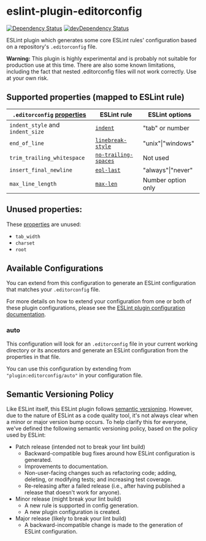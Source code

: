 # eslint-plugin-editorconfig
[![Dependency Status](https://david-dm.org/platinumazure/eslint-plugin-editorconfig/status.svg)](https://david-dm.org/platinumazure/eslint-plugin-editorconfig)
[![devDependency Status](https://david-dm.org/platinumazure/eslint-plugin-editorconfig/dev-status.svg)](https://david-dm.org/platinumazure/eslint-plugin-editorconfig?type=dev)

ESLint plugin which generates some core ESLint rules' configuration based on
a repository's `.editorconfig` file.

**Warning:** This plugin is highly experimental and is probably not suitable for production use at this time. There are also some known limitations, including the fact that nested .editorconfig files will not work correctly. Use at your own risk.

## Supported properties (mapped to ESLint rule)

|`.editorconfig` [properties](https://editorconfig.org/#supported-properties)|ESLint rule|ESLint options
|--------------------------|-----------|-----|
|`indent_style` and `indent_size`|[`indent`](https://eslint.org/docs/rules/indent)|"tab" or number
|`end_of_line`|[`linebreak-style`](https://eslint.org/docs/rules/linebreak-style)|"unix"\|"windows"
|`trim_trailing_whitespace`|[`no-trailing-spaces`](https://eslint.org/docs/rules/no-trailing-spaces)|Not used
|`insert_final_newline`|[`eol-last`](https://eslint.org/docs/rules/eol-last)|"always"\|"never"
|`max_line_length`|[`max-len`](https://eslint.org/docs/rules/max-len)|Number option only

## Unused properties:

These [properties](https://editorconfig.org/#supported-properties) are unused:

- `tab_width`
- `charset`
- `root`

## Available Configurations

You can extend from this configuration to generate an ESLint configuration that
matches your `.editorconfig` file.

For more details on how to extend your configuration from one or both of these plugin configurations, please see the [ESLint plugin configuration documentation](http://eslint.org/docs/user-guide/configuring#using-the-configuration-from-a-plugin).

### auto

This configuration will look for an `.editorconfig` file in your current working
directory or its ancestors and generate an ESLint configuration from the
properties in that file.

You can use this configuration by extending from `"plugin:editorconfig/auto"` in your configuration file.

## Semantic Versioning Policy

Like ESLint itself, this ESLint plugin follows [semantic versioning](http://semver.org). However, due to the nature of ESLint as a code quality tool, it's not always clear when a minor or major version bump occurs. To help clarify this for everyone, we've defined the following semantic versioning policy, based on the policy used by ESLint:

* Patch release (intended not to break your lint build)
    * Backward-compatible bug fixes around how ESLint configuration is generated.
    * Improvements to documentation.
    * Non-user-facing changes such as refactoring code; adding, deleting, or modifying tests; and increasing test coverage.
    * Re-releasing after a failed release (i.e., after having published a release that doesn't work for anyone).
* Minor release (might break your lint build)
    * A new rule is supported in config generation.
    * A new plugin configuration is created.
* Major release (likely to break your lint build)
    * A backward-incompatible change is made to the generation of ESLint configuration.
